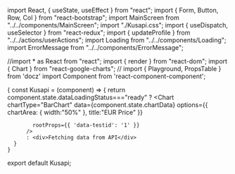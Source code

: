 import React, { useState, useEffect } from "react";
import { Form, Button, Row, Col } from "react-bootstrap";
import MainScreen from "../../components/MainScreen";
import "./Kusapi.css";
import { useDispatch, useSelector } from "react-redux";
import { updateProfile } from "../../actions/userActions";
import Loading from "../../components/Loading";
import ErrorMessage from "../../components/ErrorMessage";

//import * as React from "react";
import { render } from "react-dom";
import { Chart } from "react-google-charts";
//
import { Playground, PropsTable } from 'docz'
import Component from 'react-component-component';

<Playground>
  <Component 
    initialState={{dataLoadingStatus: "loading", chartData:[]}}
    didMount={async function(component) {
      const response = await fetch("https://api.exchangeratesapi.io/latest?symbols=USD,GBP,CAD");
      const json = await response.json();
      const rateCurrencyNames = Object.keys(json.rates);
      const rateCurrencyValues = Object.values(json.rates);
      const chartData = [["Currency Name", "Currency Rate"]]
      for (let i = 0; i < rateCurrencyNames.length; i += 1) {
        chartData.push([rateCurrencyNames[i], rateCurrencyValues[i]])
      }
      component.setState({
        dataLoadingStatus: "ready",
        chartData: chartData
      })
    }}
  >

   {
const Kusapi = (component) => {
        return component.state.dataLoadingStatus==="ready" ?
          <Chart 
            chartType="BarChart"
            data={component.state.chartData}
            options={{
              chartArea: {
                width:"50%"
              },
              title:"EUR Price"
            }}

            rootProps={{ 'data-testid': '1' }}
          />
          : <div>Fetching data from API</div>
      }
    }
  </Component>
</Playground>

export default Kusapi;


